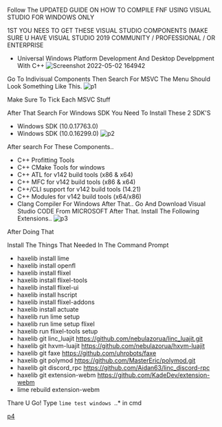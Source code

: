 


Follow The UPDATED GUIDE ON HOW TO COMPILE FNF USING VISUAL STUDIO FOR WINDOWS ONLY


1ST YOU NEES TO GET THESE VISUAL STUDIO COMPONENTS (MAKE SURE U HAVE VISUAL STUDIO 2019 COMMUNITY / PROFESSIONAL / OR ENTERPRISE

- Universal Windows Platform Development And Desktop Develppment With C++
![Screenshot 2022-05-02 164942](https://user-images.githubusercontent.com/104766454/166225870-f4b0b909-6022-4670-b7e8-3a7fc5cb6acc.png)

Go To Indivisual Components
Then Search For MSVC
The Menu Should Look Something Like This.
![p1](https://user-images.githubusercontent.com/104766454/166226178-ece394b8-f657-4fdb-9c7a-f98634f6e017.png)

Make Sure To Tick Each MSVC Stuff

After That Search For Windows SDK
You Need To Install These 2 SDK'S
- Windows SDK (10.0.17763.0)
- Windows SDK (10.0.16299.0)
![p2](https://user-images.githubusercontent.com/104766454/166226593-65dacabf-caed-4805-87e5-49ce70ae4a8e.png)

After search For These Components..
- C++ Profitting Tools
- C++ CMake Tools for windows
- C++ ATL for v142 build tools (x86 & x64)
- C++ MFC for v142 build tools (x86 & x64)
- C++/CLI support for v142 build tools (14.21)
- C++ Modules for v142 build tools (x64/x86)
- Clang Compiler For Windows
After That..
Go And Download Visual Studio CODE From MICROSOFT After That. Install The Following Extensions..
![p3](https://user-images.githubusercontent.com/104766454/166227034-f66fd0e5-180a-4ccf-95b6-27d15ac11ea5.png)

After Doing That

Install The Things That Needed In The Command Prompt
- haxelib install lime 
-    haxelib install openfl
-  haxelib install flixel
-    haxelib install flixel-tools
- haxelib install flixel-ui
-  haxelib install hscript
-  haxelib install flixel-addons
-  haxelib install actuate
-  haxelib run lime setup
-  haxelib run lime setup flixel
-  haxelib run flixel-tools setup
 - haxelib git linc_luajit https://github.com/nebulazorua/linc_luajit.git
 - haxelib git hxvm-luajit https://github.com/nebulazorua/hxvm-luajit
- haxelib git faxe https://github.com/uhrobots/faxe
- haxelib git polymod https://github.com/MasterEric/polymod.git
- haxelib git discord_rpc https://github.com/Aidan63/linc_discord-rpc
- haxelib git extension-webm https://github.com/KadeDev/extension-webm
- lime rebuild extension-webm


Thare U Go! Type  `lime test windows `..* in cmd 

[p4](https://user-images.githubusercontent.com/104766454/166240517-ec725c36-4255-40b0-9019-6b0ae81d6e5e.png)




